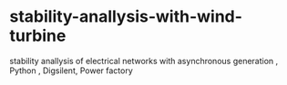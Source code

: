 # stability-anallysis-with-wind-turbine
stability anallysis of electrical networks with asynchronous generation , Python , Digsilent, Power factory
